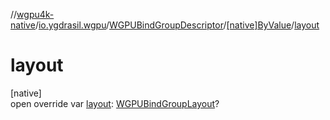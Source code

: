 //[wgpu4k-native](../../../../index.md)/[io.ygdrasil.wgpu](../../index.md)/[WGPUBindGroupDescriptor](../index.md)/[[native]ByValue](index.md)/[layout](layout.md)

# layout

[native]\
open override var [layout](layout.md): [WGPUBindGroupLayout](../../-w-g-p-u-bind-group-layout/index.md)?